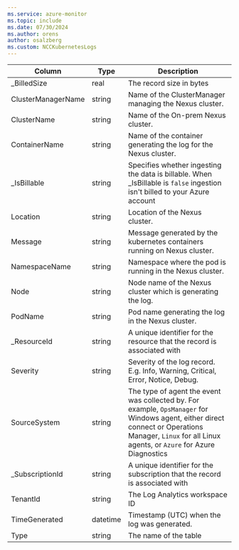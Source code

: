 ```yaml
---
ms.service: azure-monitor
ms.topic: include
ms.date: 07/30/2024
ms.author: orens
author: osalzberg
ms.custom: NCCKubernetesLogs
---
```



| Column | Type | Description |
|---|---|---|
| _BilledSize | real | The record size in bytes |
| ClusterManagerName | string | Name of the ClusterManager managing the Nexus cluster. |
| ClusterName | string | Name of the On-prem Nexus cluster. |
| ContainerName | string | Name of the container generating the log for the Nexus cluster. |
| _IsBillable | string | Specifies whether ingesting the data is billable. When _IsBillable is `false` ingestion isn't billed to your Azure account |
| Location | string | Location of the Nexus cluster. |
| Message | string | Message generated by the kubernetes containers running on Nexus cluster. |
| NamespaceName | string | Namespace where the pod is running in the Nexus cluster. |
| Node | string | Node name of the Nexus cluster which is generating the log. |
| PodName | string | Pod name generating the log in the Nexus cluster. |
| _ResourceId | string | A unique identifier for the resource that the record is associated with |
| Severity | string | Severity of the log record. E.g. Info, Warning, Critical, Error, Notice, Debug. |
| SourceSystem | string | The type of agent the event was collected by. For example, `OpsManager` for Windows agent, either direct connect or Operations Manager, `Linux` for all Linux agents, or `Azure` for Azure Diagnostics |
| _SubscriptionId | string | A unique identifier for the subscription that the record is associated with |
| TenantId | string | The Log Analytics workspace ID |
| TimeGenerated | datetime | Timestamp (UTC) when the log was generated. |
| Type | string | The name of the table |
